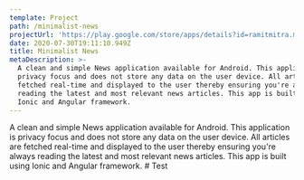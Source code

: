 ```yaml
---
template: Project
path: /minimalist-news
projectUrl: 'https://play.google.com/store/apps/details?id=ramitmitra.minialistnews'
date: 2020-07-30T19:11:10.949Z
title: Minimalist News
metaDescription: >-
  A clean and simple News application available for Android. This application is
  privacy focus and does not store any data on the user device. All articles are
  fetched real-time and displayed to the user thereby ensuring you're always
  reading the latest and most relevant news articles. This app is built using
  Ionic and Angular framework.
---
```

A clean and simple News application available for Android. This application is privacy focus and does not store any data on the user device. All articles are fetched real-time and displayed to the user thereby ensuring you're always reading the latest and most relevant news articles. This app is built using Ionic and Angular framework. # Test
